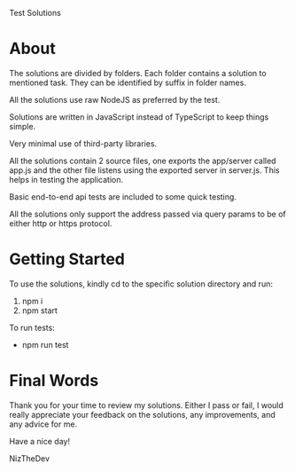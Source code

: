 Test Solutions

# About

The solutions are divided by folders.
Each folder contains a solution to mentioned task. They can be identified by suffix in folder names.

All the solutions use raw NodeJS as preferred by the test.

Solutions are written in JavaScript instead of TypeScript to keep things simple.

Very minimal use of third-party libraries.

All the solutions contain 2 source files, one exports the app/server called app.js and the other file listens using the exported server in server.js. This helps in testing the application.

Basic end-to-end api tests are included to some quick testing.

All the solutions only support the address passed via query params to be of either http or https protocol.

# Getting Started

To use the solutions, kindly cd to the specific solution directory and run:

1. npm i
2. npm start

To run tests:

- npm run test

# Final Words

Thank you for your time to review my solutions.
Either I pass or fail, I would really appreciate your feedback on the solutions, any improvements, and any advice for me.

Have a nice day!

NizTheDev
